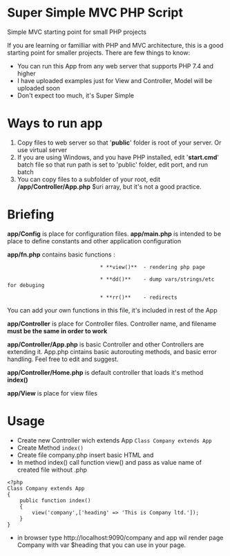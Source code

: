 # Super Simple MVC PHP Script
Simple MVC starting point for small PHP projects

If you are learning or familliar with PHP and MVC architecture, this is a good starting point for smaller projects. 
There are few things to know:
  * You can run this App from any web server that supports PHP 7.4 and higher
  * I have uploaded examples just for View and Controller, Model will be uploaded soon
  * Don't expect too much, it's Super Simple

# Ways to run app 
  1. Copy files to web server so that '**public**' folder is root of your server. Or use virtual server 
  2. If you are using Windows, and you have PHP installed, edit '**start.cmd**' batch file so that run path is set to 'public' folder, edit port, and run batch 
  3. You can copy files to a subfolder of your root, edit **/app/Controller/App.php** $uri array, but it's not a good practice.

# Briefing
  **app/Config** is place for configuration files.
  **app/main.php** is intended to be place to define constants and other application configuration
  
  **app/fn.php** contains basic functions :
  
                                  * **view()**  - rendering php page
                                  
                                  * **dd()**    - dump vars/strings/etc for debuging
                                  
                                  * **rr()**    - redirects
                                  
  You can add your own functions in this file, it's included in rest of the App
  
  **app/Controller** is place for Controller files. Controller name, and filename **must be the same in order to work**
  
  **app/Controller/App.php** is basic Controller and other Controllers are extending it. App.php cintains basic autorouting methods, and basic error handling. Feel free to edit and suggest.
  
  **app/Controller/Home.php** is default controller that loads it's method **index()**
  
  **app/View** is place for view files

  # Usage
   * Create new Controller wich extends App `Class Company extends App` 
   * Create Method `index()` 
   * Create file company.php insert basic HTML and 
   * In method index() call function view() and pass as value name of created file without .php 

    <?php
    Class Company extends App
    {
    	public function index()
    	{
    		view('company',['heading' => 'This is Company ltd.']);
    	}
    }
  * in browser type http://localhost:9090/company  and app wil render page Company with var $heading that you can use in your page.

